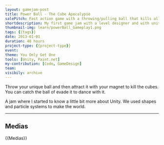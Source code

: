 ```yaml
---
layout: gamejam-post
title: Power Ball - The Cube Apocalypse
salePitch: Fast action game with a throwing/pulling ball that kills all.
shortdescription: My first game jam with a level designer and with unity. I learn how to make element of the game ajustable for none programmers.
thumbnail-img: learn/powerBall_Gameplay1.png
tags: {{tags}}
date: 2013-01-01
duration: 48 hours
project-type: {{project-type}}
event: 
theme: You Only Get One
tools: [Unity, Paint.net]
my-contribution: [Code, GameDesign]
team: 
visibily: archive
---
```


Throw your unique ball and then attract it with your magnet to kill the cubes. You can catch the ball of evade it to dance with it.

A jam where I started to know a little bit more about Unity. We used shapes and particle systems to make the world.

***
## Medias

{{Medias}}